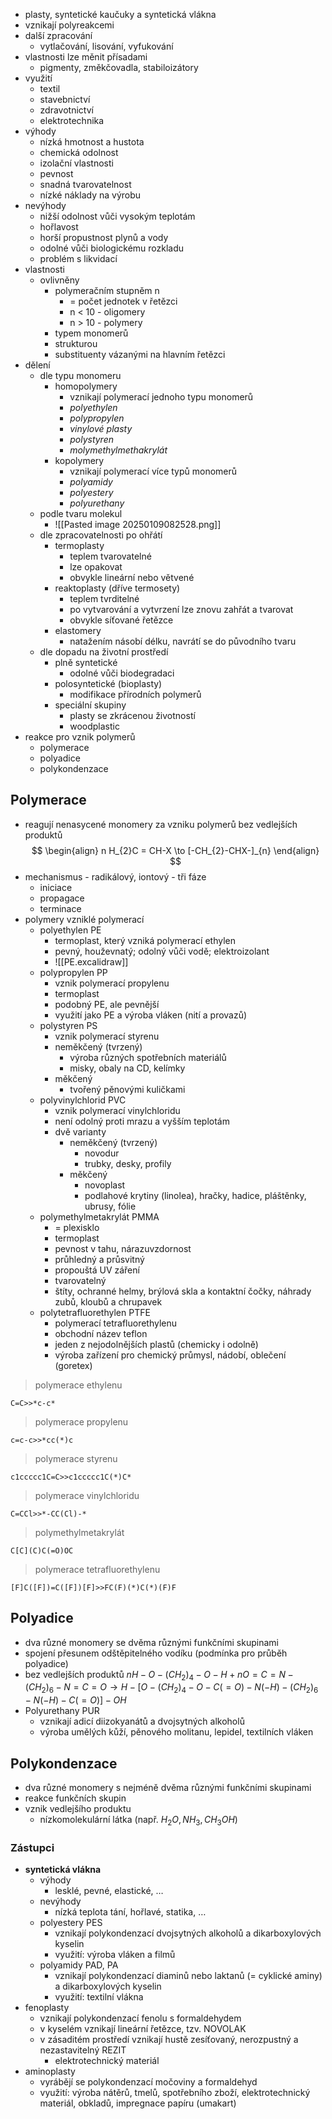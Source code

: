 - plasty, syntetické kaučuky a syntetická vlákna
- vznikají polyreakcemi
- další zpracování
	- vytlačování, lisování, vyfukování
- vlastnosti lze měnit přísadami
	- pigmenty, změkčovadla, stabiloizátory
- využití
	- textil
	- stavebnictví
	- zdravotnictví
	- elektrotechnika
- výhody
	- nízká hmotnost a hustota
	- chemická odolnost
	- izolační vlastnosti
	- pevnost
	- snadná tvarovatelnost
	- nízké náklady na výrobu
- nevýhody
	- nižší odolnost vůči vysokým teplotám
	- hořlavost
	- horší propustnost plynů a vody
	- odolné vůči biologickému rozkladu
	- problém s likvidací
- vlastnosti
	- ovlivněny
		- polymeračním stupněm n
			- = počet jednotek v řetězci
			- n < 10 - oligomery
			- n > 10 - polymery
		- typem monomerů
		- strukturou
		- substituenty vázanými na hlavním řetězci
- dělení
	- dle typu monomeru
		- homopolymery
			- vznikají polymerací jednoho typu monomerů
			- *polyethylen*
			- *polypropylen*
			- *vinylové plasty*
			- *polystyren*
			- *molymethylmethakrylát*
		- kopolymery
			- vznikají polymerací více typů monomerů
			- *polyamidy*
			- *polyestery*
			- *polyurethany*
	- podle tvaru molekul
		- ![[Pasted image 20250109082528.png]]
	- dle zpracovatelnosti po ohřátí
		- termoplasty
			- teplem tvarovatelné
			- lze opakovat
			- obvykle lineární nebo větvené
		- reaktoplasty (dříve termosety)
			- teplem tvrditelné
			- po vytvarování a vytvrzení lze znovu zahřát a tvarovat
			- obvykle síťované řetězce
		- elastomery
			- natažením násobí délku, navrátí se do původního tvaru
	- dle dopadu na životní prostředí
		- plně syntetické
			- odolné vůči biodegradaci
		- polosyntetické (bioplasty)
			- modifikace přírodních polymerů
		- speciální skupiny
			- plasty se zkrácenou životností
			- woodplastic
- reakce pro vznik polymerů
	- polymerace
	- polyadice
	- polykondenzace
## Polymerace
- reagují nenasycené monomery za vzniku polymerů bez vedlejších produktů
$$
\begin{align}
n H_{2}C = CH-X \to [-CH_{2}-CHX-]_{n}
\end{align}
$$
- mechanismus - radikálový, iontový - tři fáze
	- iniciace
	- propagace
	- terminace
- polymery vzniklé polymerací
	- polyethylen PE
		- termoplast, který vzniká polymerací ethylen
		- pevný, houževnatý; odolný vůči vodě; elektroizolant
		- ![[PE.excalidraw]]
	- polypropylen PP
		- vznik polymerací propylenu
		- termoplast
		- podobný PE, ale pevnější
		- využití jako PE a výroba vláken (nití a provazů)
	- polystyren PS
		- vznik polymerací styrenu
		- neměkčený (tvrzený)
			- výroba různých spotřebních materiálů
			- misky, obaly na CD, kelímky
		- měkčený
			- tvořený pěnovými kuličkami
	- polyvinylchlorid PVC
		- vznik polymerací vinylchloridu
		- není odolný proti mrazu a vyšším teplotám
		- dvě varianty
			- neměkčený (tvrzený)
				- novodur
				- trubky, desky, profily
			- měkčený
				- novoplast
				- podlahové krytiny (linolea), hračky, hadice, pláštěnky, ubrusy, fólie
	- polymethylmetakrylát PMMA
		- = plexisklo
		- termoplast
		- pevnost v tahu,  nárazuvzdornost
		- průhledný a průsvitný
		- propouštá UV záření
		- tvarovatelný
		- štíty, ochranné helmy, brýlová skla a kontaktní čočky, náhrady zubů, kloubů a chrupavek
	- polytetrafluorethylen PTFE
		- polymerací tetrafluorethylenu
		- obchodní název teflon
		- jeden z nejodolnějších plastů (chemicky i odolně)
		- výroba zařízení pro chemický průmysl, nádobí, oblečení (goretex)
>polymerace ethylenu
```smiles
C=C>>*c-c*
```
>polymerace propylenu
```smiles
c=c-c>>*cc(*)c
```
>polymerace styrenu
```smiles
c1ccccc1C=C>>c1ccccc1C(*)C*
```
> polymerace vinylchloridu
```smiles
C=CCl>>*-CC(Cl)-*
```
>polymethylmetakrylát
```smiles
C[C](C)C(=O)OC
```
>polymerace tetrafluorethylenu
```smiles
[F]C([F])=C([F])[F]>>FC(F)(*)C(*)(F)F
```
## Polyadice
- dva různé monomery se dvěma různými funkčními skupinami
- spojení přesunem odštěpitelného vodíku (podmínka pro průběh polyadice)
- bez vedlejších produktů
$nH-O-(CH_{2})_{4}-O-H + nO=C=N-(CH_{2})_{6}-N=C=O\to H-[O-(CH_{2})_{4}-O-C(=O)-N(-H)-(CH_{2})_{6}-N(-H)-C(=O)]-OH$
- Polyurethany PUR
	- vznikají adicí diizokyanátů a dvojsytných alkoholů
	- výroba umělých kůží, pěnového molitanu, lepidel, textilních vláken
## Polykondenzace
- dva různé monomery s nejméně dvěma různými funkčními skupinami
- reakce funkčních skupin
- vznik vedlejšího produktu
	- nízkomolekulární látka (např. $H_{2}O, NH_{3}, CH_{3}OH$)
### Zástupci
- **syntetická vlákna**
	- výhody
		- lesklé, pevné, elastické, …
	- nevýhody
		- nízká teplota tání, hořlavé, statika, …
	- polyestery PES
		- vznikají polykondenzací dvojsytných alkoholů a dikarboxylových kyselin
		- využití: výroba vláken a filmů
	- polyamidy PAD, PA
		- vznikají polykondenzací diaminů nebo laktanů (= cyklické aminy) a dikarboxylových kyselin
		- využití: textilní vlákna
- fenoplasty
	- vznikají polykondenzací fenolu s formaldehydem
	- v kyselém vznikají lineární řetězce, tzv. NOVOLAK
	- v zásaditém prostředí vznikají hustě zesíťovaný, nerozpustný a nezastavitelný REZIT
		- elektrotechnický materiál
- aminoplasty
	- vyrábějí se polykondenzací močoviny a formaldehyd
	- využití: výroba nátěrů, tmelů, spotřebního zboží, elektrotechnický materiál, obkladů, impregnace papíru (umakart)